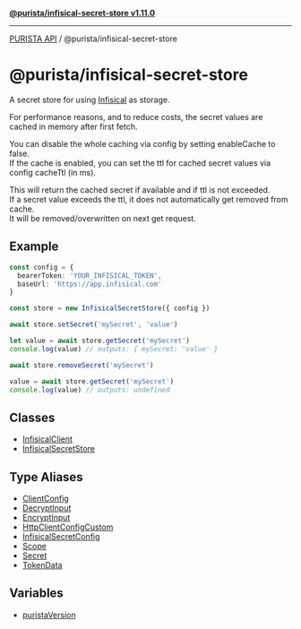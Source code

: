 [**@purista/infisical-secret-store v1.11.0**](README.md)

***

[PURISTA API](../../packages.md) / @purista/infisical-secret-store

# @purista/infisical-secret-store

A secret store for using [Infisical](https://infisical.com/) as storage.  

For performance reasons, and to reduce costs, the secret values are cached in memory after first fetch.

You can disable the whole caching via config by setting enableCache to false.  
If the cache is enabled, you can set the ttl for cached secret values via config cacheTtl (in ms).  

This will return the cached secret if available and if ttl is not exceeded.  
If a secret value exceeds the ttl, it does not automatically get removed from cache.  
It will be removed/overwritten on next get request.

## Example

```typescript
const config = {
  bearerToken: 'YOUR_INFISICAL_TOKEN',
  baseUrl: 'https://app.infisical.com'
}

const store = new InfisicalSecretStore({ config })

await store.setSecret('mySecret', 'value')

let value = await store.getSecret('mySecret')
console.log(value) // outputs: { mySecret: 'value' }

await store.removeSecret('mySecret')

value = await store.getSecret('mySecret')
console.log(value) // outputs: undefined

```

## Classes

- [InfisicalClient](classes/InfisicalClient.md)
- [InfisicalSecretStore](classes/InfisicalSecretStore.md)

## Type Aliases

- [ClientConfig](type-aliases/ClientConfig.md)
- [DecryptInput](type-aliases/DecryptInput.md)
- [EncryptInput](type-aliases/EncryptInput.md)
- [HttpClientConfigCustom](type-aliases/HttpClientConfigCustom.md)
- [InfisicalSecretConfig](type-aliases/InfisicalSecretConfig.md)
- [Scope](type-aliases/Scope.md)
- [Secret](type-aliases/Secret.md)
- [TokenData](type-aliases/TokenData.md)

## Variables

- [puristaVersion](variables/puristaVersion.md)
